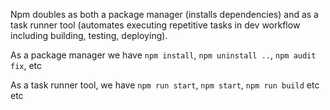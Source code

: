 
Npm doubles as both a package manager (installs dependencies) and as a task runner tool (automates executing repetitive tasks in dev workflow including building, testing, deploying).

As a package manager we have `npm install`, `npm uninstall ..`, `npm audit fix`, etc

As a task runner tool, we have `npm run start`, `npm start`, `npm run build` etc etc